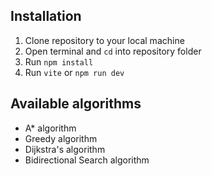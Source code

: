 ## Installation
1. Clone repository to your local machine
2. Open terminal and `cd` into repository folder
3. Run `npm install`
4. Run `vite`  or `npm run dev`

## Available algorithms 
- A* algorithm
- Greedy algorithm
- Dijkstra's algorithm
- Bidirectional Search algorithm
